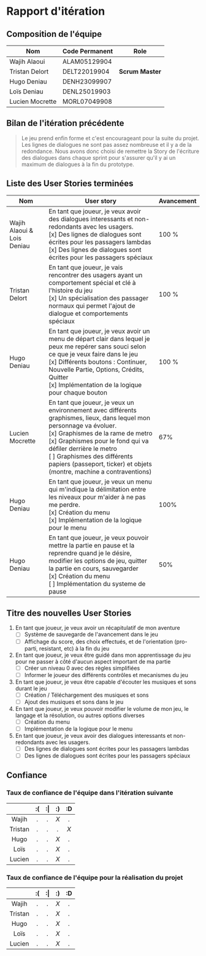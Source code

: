 # Rapport d'itération  

## Composition de l'équipe

|  Nom              | Code Permanent | Role               |
|-------------------|----------------|--------------------|
|  Wajih Alaoui     | ALAM05129904   |                    |
|  Tristan Delort   | DELT22019904   |  **Scrum Master**  |
|  Hugo Deniau      | DENH23099907   |                    |
|  Loïs Deniau      | DENL25019903   |                    |
|  Lucien Mocrette  | MORL07049908   |                    |

## Bilan de l'itération précédente

> Le jeu prend enfin forme et c'est encourageant pour la suite du projet.  
> Les lignes de dialogues ne sont pas assez nombreuse et il y a de la redondance. Nous avons donc choisi de remettre la Story de l'écriture des dialogues dans chaque sprint pour s'assurer qu'il y ai un maximum de dialogues à la fin du prototype.  

## Liste des User Stories terminées

| Nom | User story | Avancement |
|---|---|---|
| Wajih Alaoui & Lois Deniau | En tant que joueur, je veux avoir des dialogues interessants et non-redondants avec les usagers. <br>[x] Des lignes de dialogues sont écrites pour les passagers lambdas <br> [x] Des lignes de dialogues sont écrites pour les passagers spéciaux | 100 % |
| Tristan Delort | En tant que joueur, je vais rencontrer des usagers ayant un comportement spécial et clé à l'histoire du jeu <br>[x] Un spécialisation des passager normaux qui permet l'ajout de dialogue et comportements spéciaux | 100 % |
| Hugo Deniau | En tant que joueur, je veux avoir un menu de départ clair dans lequel je peux me repérer sans souci selon ce que je veux faire dans le jeu <br> [x] Différents boutons : Continuer, Nouvelle Partie, Options, Crédits, Quitter <br> [x] Implémentation de la logique pour chaque bouton | 100 % |
| Lucien Mocrette | En tant que joueur, je veux un environnement avec différents graphismes, lieux, dans lequel mon personnage va évoluer. <br>[x] Graphismes de la rame de metro <br>[x] Graphismes pour le fond qui va défiler derrière le metro <br>[ ] Graphismes des différents papiers (passeport, ticker) et objets (montre, machine a contraventions) | 67% |
| Hugo Deniau | En tant que joueur, je veux un menu qui m'indique la délimitation entre les niveaux pour m'aider à ne pas me perdre. <br> [x] Création du menu <br> [x] Implémentation de la logique pour le menu | 100% |
| Hugo Deniau | En tant que joueur, je veux pouvoir mettre la partie en pause et la reprendre quand je le désire, modifier les options de jeu, quitter la partie en cours, sauvegarder<br> [x] Création du menu<br> [ ] Implémentation du systeme de pause | 50% |

## Titre des nouvelles User Stories

1. En tant que joueur, je veux avoir un récapitulatif de mon aventure
    - [ ] Système de sauvegarde de l'avancement dans le jeu
    - [ ] Affichage du score, des choix effectués, et de l'orientation (pro-parti, resistant, etc) à la fin du jeu
2. En tant que joueur, je veux être guidé dans mon apprentissage du jeu pour ne passer à côté d'aucun aspect important de ma partie
    - [ ] Créer un niveau 0 avec des règles simplifiées
    - [ ] Informer le joueur des différents contrôles et mecanismes du jeu
3. En tant que joueur, je veux être capable d'écouter les musiques et sons durant le jeu
    - [ ] Création / Téléchargement des musiques et sons
    - [ ] Ajout des musiques et sons dans le jeu
4. En tant que joueur, je veux pouvoir modifier le volume de mon jeu, le langage et la résolution, ou autres options diverses
    - [ ] Création du menu
    - [ ] Implémentation de la logique pour le menu
5. En tant que joueur, je veux avoir des dialogues interessants et non-redondants avec les usagers.
    - [ ] Des lignes de dialogues sont écrites pour les passagers lambdas
    - [ ] Des lignes de dialogues sont écrites pour les passagers spéciaux

## Confiance

### Taux de confiance de l'équipe dans l'itération suivante

|           | :(    | :&#124;   | :)    | :D    |
|:---------:|:-----:|:---------:|:-----:|:-----:|
| Wajih     |  *.*  |  *.*      |  *X*  |  *.*  |
| Tristan   |  *.*  |  *.*      |  *.*  |  *X*  |
| Hugo      |  *.*  |  *.*      |  *X*  |  *.*  |
| Loïs      |  *.*  |  *.*      |  *X*  |  *.*  |
| Lucien    |  *.*  |  *.*      |  *X*  |  *.*  |

### Taux de confiance de l'équipe pour la réalisation du projet

|           | :(    | :&#124;   | :)    | :D    |
|:---------:|:-----:|:---------:|:-----:|:-----:|
| Wajih     |  *.*  |  *.*      |  *X*  |  *.*  |
| Tristan   |  *.*  |  *.*      |  *X*  |  *.*  |
| Hugo      |  *.*  |  *.*      |  *X*  |  *.*  |
| Loïs      |  *.*  |  *.*      |  *X*  |  *.*  |
| Lucien    |  *.*  |  *.*      |  *X*  |  *.*  |
